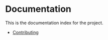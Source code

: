 # Documentation

This is the documentation index for the project.

- [Contributing](../CONTRIBUTING.md)
